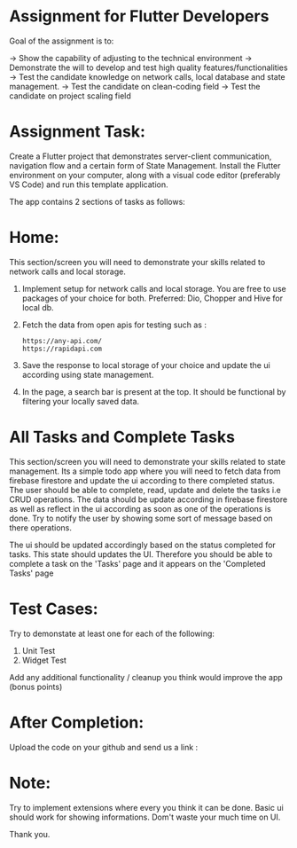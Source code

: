 # Assignment for Flutter Developers

Goal of the assignment is to:

 -> Show the capability of adjusting to the technical environment
 -> Demonstrate the will to develop and test high quality features/functionalities
 -> Test the candidate knowledge on network calls, local database and state management.
 -> Test the candidate on clean-coding field
 -> Test the candidate on project scaling field


# Assignment Task:

Create a Flutter project that demonstrates server-client communication, navigation flow and a certain form of State Management.
Install the Flutter environment on your computer, along with a visual code editor (preferably VS Code) and run this template application. 


The app contains 2 sections of tasks as follows:

# Home:

This section/screen you will need to demonstrate your skills related to network calls and local storage. 
1. Implement setup for network calls and local storage. You are free to use packages of your choice for both. Preferred: Dio, Chopper and Hive for local db.
2. Fetch the data from open apis for testing such as :  
   
       https://any-api.com/
       https://rapidapi.com
   

3. Save the response to local storage of your choice and update the ui according using state management.
4. In the page, a search bar is present at the top. It should be functional by filtering your locally saved data. 


# All Tasks and Complete Tasks

This section/screen you will need to demonstrate your skills related to state management.
Its a simple todo app where you will need to fetch data from firebase firestore and update the ui according to there completed status.
The user should be able to complete, read, update and delete the tasks i.e CRUD operations. 
The data should be update according in firebase firestore as well as reflect in the ui according as soon as one of the operations is done. Try to notify the user by showing some sort of message based on there operations.

The ui should be updated accordingly based on the status completed for tasks. This state should updates the UI. Therefore you should be able to complete a task on the 'Tasks' page and it appears on the 'Completed Tasks' page

# Test Cases:

Try to demonstate at least one for each of the following:

1. Unit Test
2. Widget Test

Add any additional functionality / cleanup you think would improve the app (bonus points)


# After Completion:
Upload the code on your github and send us a link :

# Note:
Try to implement extensions where every you think it can be done.
Basic ui should work for showing informations. Dom't waste your much time on UI.

Thank you.
